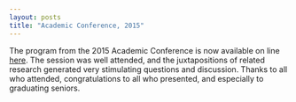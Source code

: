 ```yaml
---
layout: posts
title: "Academic Conference, 2015"
---
```


The program from the 2015 Academic Conference is now available on line [here](http://news.holycross.edu/wp-content/uploads/2015/04/ACProgram2015.pdf).  The session was well attended, and the juxtapositions of related research generated very stimulating questions and discussion.  Thanks to all who attended, congratulations to all who presented, and especially to graduating seniors.
